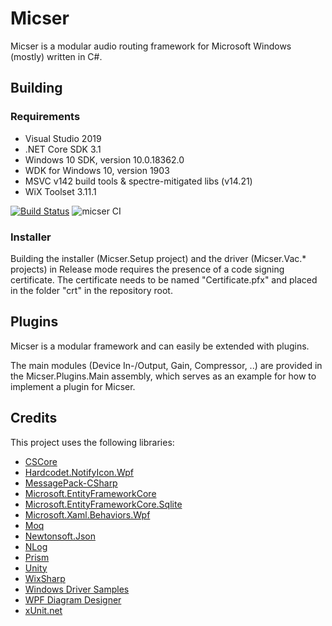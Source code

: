 # Micser
Micser is a modular audio routing framework for Microsoft Windows (mostly) written in C#.

## Building
### Requirements
* Visual Studio 2019
 * .NET Core SDK 3.1
 * Windows 10 SDK, version 10.0.18362.0
 * WDK for Windows 10, version 1903
 * MSVC v142 build tools & spectre-mitigated libs (v14.21)
* WiX Toolset 3.11.1

[![Build Status](https://dev.azure.com/loreggia/micser/_apis/build/status/micser%20CI?branchName=master)](https://dev.azure.com/loreggia/micser/_build/latest?definitionId=4&branchName=master)
![micser CI](https://github.com/loreggia/micser/workflows/micser%20CI/badge.svg?branch=master)

### Installer
Building the installer (Micser.Setup project) and the driver (Micser.Vac.* projects) in Release mode requires the presence of a code signing certificate.
The certificate needs to be named "Certificate.pfx" and placed in the folder "crt" in the repository root.

## Plugins
Micser is a modular framework and can easily be extended with plugins.

The main modules (Device In-/Output, Gain, Compressor, ..) are provided in the Micser.Plugins.Main assembly, which serves as an example for how to implement a plugin for Micser.

## Credits
This project uses the following libraries:
* [CSCore](https://github.com/filoe/cscore)
* [Hardcodet.NotifyIcon.Wpf](http://www.hardcodet.net/wpf-notifyicon)
* [MessagePack-CSharp](https://github.com/neuecc/MessagePack-CSharp)
* [Microsoft.EntityFrameworkCore](https://docs.microsoft.com/ef/core/)
* [Microsoft.EntityFrameworkCore.Sqlite](https://docs.microsoft.com/ef/core/)
* [Microsoft.Xaml.Behaviors.Wpf](https://github.com/Microsoft/XamlBehaviorsWpf)
* [Moq](https://github.com/moq/moq4)
* [Newtonsoft.Json](https://www.newtonsoft.com/json)
* [NLog](https://nlog-project.org/)
* [Prism](https://github.com/PrismLibrary/Prism)
* [Unity](https://github.com/unitycontainer/unity)
* [WixSharp](https://github.com/oleg-shilo/wixsharp)
* [Windows Driver Samples](https://github.com/Microsoft/Windows-driver-samples)
* [WPF Diagram Designer](https://www.codeproject.com/Articles/22952/WPF-Diagram-Designer-Part-1)
* [xUnit.net](https://github.com/xunit/xunit)
